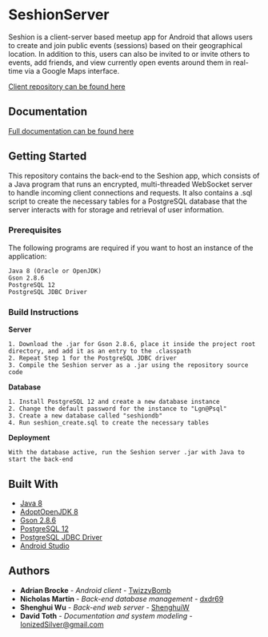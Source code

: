 # SeshionServer

Seshion is a client-server based meetup app for Android that allows users to create and join public events (sessions) based on their geographical location. In addition to this, 
users can also be invited to or invite others to events, add friends, and view currently open events around them in real-time via a Google Maps interface.

[Client repository can be found here](https://github.com/dxdr69/SeshionClient)

## Documentation

[Full documentation can be found here](https://drive.google.com/drive/folders/1WrRzsw0rnPyAzixODXPZbLkHebdfItTs?usp=sharing)

## Getting Started

This repository contains the back-end to the Seshion app, which consists of a Java program that runs an encrypted, multi-threaded WebSocket server to handle incoming client connections and requests. It also contains a .sql script to create the necessary tables for a PostgreSQL database that the server interacts with for storage and retrieval of user information.

### Prerequisites

The following programs are required if you want to host an instance of the application: 

```
Java 8 (Oracle or OpenJDK)
Gson 2.8.6
PostgreSQL 12
PostgreSQL JDBC Driver
```

### Build Instructions

**Server**
```
1. Download the .jar for Gson 2.8.6, place it inside the project root directory, and add it as an entry to the .classpath
2. Repeat Step 1 for the PostgreSQL JDBC driver
3. Compile the Seshion server as a .jar using the repository source code
```

**Database**
```
1. Install PostgreSQL 12 and create a new database instance
2. Change the default password for the instance to "Lgn@Psql"
3. Create a new database called "seshiondb" 
4. Run seshion_create.sql to create the necessary tables
```

**Deployment**
```
With the database active, run the Seshion server .jar with Java to start the back-end
```

## Built With

* [Java 8](https://java.com/en/download/faq/java8.xml)
* [AdoptOpenJDK 8](https://adoptopenjdk.net/)
* [Gson 2.8.6](https://search.maven.org/artifact/com.google.code.gson/gson/2.8.6/jar)
* [PostgreSQL 12](https://www.postgresql.org/docs/12/index.html)
* [PostgreSQL JDBC Driver](https://jdbc.postgresql.org/download.html)
* [Android Studio](https://developer.android.com/studio?hl=it)

## Authors

* **Adrian Brocke** - *Android client* - [TwizzyBomb](https://github.com/TwizzyBomb)
* **Nicholas Martin** - *Back-end database management* - [dxdr69](https://github.com/dxdr69)
* **Shenghui Wu** - *Back-end web server* - [ShenghuiW](https://github.com/ShenghuiW)
* **David Toth** - *Documentation and system modeling* - IonizedSilver@gmail.com
